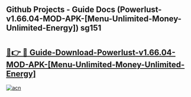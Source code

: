 ## Github Projects - Guide Docs (Powerlust-v1.66.04-MOD-APK-[Menu-Unlimited-Money-Unlimited-Energy]) sg151

# <h2><a href="https://apkcomod.com?title=Powerlust-v1.66.04-MOD-APK-[Menu-Unlimited-Money-Unlimited-Energy]">🔗👉 🔴 Guide-Download-Powerlust-v1.66.04-MOD-APK-[Menu-Unlimited-Money-Unlimited-Energy] </a></h2>

[![acn](https://github.com/user-attachments/assets/0f9c940e-d8b0-45ae-aac7-cd30a18b3e1c)](https://apkcomod.com?title=Powerlust-v1.66.04-MOD-APK-[Menu-Unlimited-Money-Unlimited-Energy])
